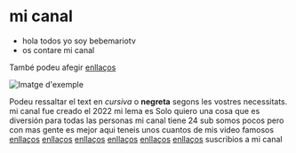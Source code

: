 #  mi canal
- hola todos yo soy bebemariotv
- os contare mi canal

També podeu afegir [enllaços](https://www.youtube.com/@bebemariotv/featured)

![Imatge d'exemple](https://yt3.googleusercontent.com/4drpnH9UfCIwApjHOmV2q_fDcqVxRqRCBlClBzCnpJmkI0oDhqjqHxBZ1GfZaPT3ZoluwK7JTg=s160-c-k-c0x00ffffff-no-rj)

Podeu ressaltar el text en *cursiva* o **negreta** segons les vostres necessitats.
mi canal fue creado el 2022 
mi lema es Solo quiero una cosa que es diversión para todas las personas
mi canal tiene 24 sub somos pocos pero con mas gente es mejor
aqui teneis unos cuantos de mis video famosos
[enllaços](https://www.youtube.com/watch?v=sY9bDuGRp3E)
[enllaços](https://www.youtube.com/watch?v=MgN0ASkvtBU)
[enllaços](https://www.youtube.com/watch?v=Kl2KXZefnl0)
[enllaços](https://www.youtube.com/watch?v=kOqVr0JvkQM)
[enllaços](https://www.youtube.com/watch?v=gkCUsfus-_Y)
[enllaços](https://www.youtube.com/watch?v=_vbd7zMdKm4)
suscribios a mi canal

